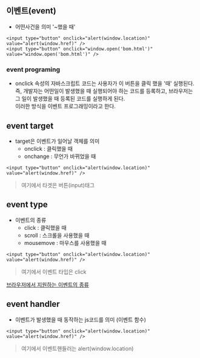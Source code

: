 ## 이벤트(event)
- 어떤사건을 의미 '~했을 때'
```
<input type="button" onclick="alert(window.location)" value="alert(window.href)" />
<input type="button" onclick="window.open('bom.html')" value="window.open('bom.html')" />
```


### event programing
- onclick 속성의 자바스크립트 코드는 사용자가 이 버튼을 클릭 했을 '때' 실행된다.<br>즉, 개발자는 어떤일이 발생했을 때 실행되어야 하는 코드를 등록하고, 브라우저는 그 일이 발생했을 때 등록된 코드를 실행하게 된다.<br/>이러한 방식을 이벤트 프로그래밍이라고 한다.


## event target
- target은 이벤트가 일어날 객체를 의미
  - onclick : 클릭했을 때
  - onchange : 무언가 바뀌었을 때
```
<input type="button" onclick="alert(window.location)" value="alert(window.href)" />
```
> 여기에서 타겟은 버튼(input)태그


## event type
- 이벤트의 종류
  - click : 클릭했을 때
  - scroll : 스크롤을 사용했을 때
  - mousemove : 마우스를 사용했을 때

```
<input type="button" onclick="alert(window.location)" value="alert(window.href)" />
```
> 여기에서 이벤트 타입은 click

[브라우저에서 지원하는 이벤트의 종류](https://developer.mozilla.org/en-US/docs/Web/Reference/Events)


## event handler
- 이벤트가 발생했을 때 동작하는 js코드를 의미 (이벤트 함수)
```
<input type="button" onclick="alert(window.location)" value="alert(window.href)" />
```
> 여기에서 이벤트핸들러는 alert(window.location)
